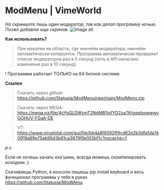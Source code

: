 # ModMenu | VimeWorld
*На скриншоте лишь один модератор, так как делал программу ночью. Позже добавлю еще скринов.*
![Image alt](https://i.imgur.com/tVIAquT.png)


**Как использовать?**
> При нажатии на область, где никнейм модератора, никнейм автоматически копируется.
> Программа автоматически проверяет список модераторов раз в 5 секунд (хоть в API написано изменение раз в 10 секунд).

! Программа работает ТОЛЬКО на 64 битной системе.

**Ссылки**

> Скачать через github: https://github.com/Statuxia/ModMenu/raw/main/ModMenu.zip

> Скачать через MEGA: https://mega.nz/file/4cYgQLDI#zmT2NdMB1jofYD2za7KigqqlzowwwvGOHUV-FSqA-DE

> VT: https://www.virustotal.com/gui/file/bb4a8f6592ff9cd62e2b3dfa1da7e0919a99e75ab95d3b81ca3679f9e103bf1c?nocache=1

*p.s.*

Если не хочешь качать exe'шник, всегда можешь скомпилировать исходник :)

Скачиваешь Python, в консоли пишешь pip install keyboard и весь функционал программы у тебя в руках. https://github.com/Statuxia/ModMenu
